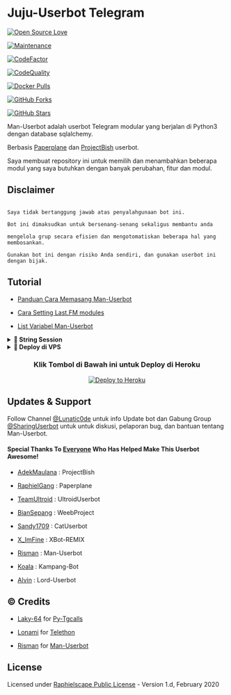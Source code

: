 # Juju-Userbot Telegram

[![Open Source Love](https://badges.frapsoft.com/os/v2/open-source.png?v=103)](https://github.com/mrismanaziz/Man-Userbot)

[![Maintenance](https://img.shields.io/badge/Maintained%3F-Yes-green)](https://GitHub.com/mrismanaziz/Man-Userbot/graphs/commit-activity)

[![CodeFactor](https://www.codefactor.io/repository/github/mrismanaziz/Man-Userbot/badge)](https://www.codefactor.io/repository/github/mrismanaziz/Man-Userbot)

[![CodeQuality](https://img.shields.io/codacy/grade/a723cb464d5a4d25be3152b5d71de82d?color=blue&logo=codacy)](https://app.codacy.com/gh/mrismanaziz/Man-Userbot/dashboard)

[![Docker Pulls](https://img.shields.io/docker/pulls/mrismanaziz/man-userbot)](https://hub.docker.com/r/mrismanaziz/man-userbot/tags)

[![GitHub Forks](https://img.shields.io/github/forks/mrismanaziz/Man-Userbot?&logo=github)](https://github.com/mrismanaziz/Man-Userbot/fork)

[![GitHub Stars](https://img.shields.io/github/stars/mrismanaziz/Man-Userbot?&logo=github)](https://github.com/mrismanaziz/Man-Userbot/stargazers)

Man-Userbot adalah userbot Telegram modular yang berjalan di Python3 dengan database sqlalchemy.

Berbasis [Paperplane](https://github.com/RaphielGang/Telegram-UserBot) dan [ProjectBish](https://github.com/adekmaulana/ProjectBish) userbot.

Saya membuat repository ini untuk memilih dan menambahkan beberapa modul yang saya butuhkan dengan banyak perubahan, fitur dan modul.

## Disclaimer

```

Saya tidak bertanggung jawab atas penyalahgunaan bot ini.

Bot ini dimaksudkan untuk bersenang-senang sekaligus membantu anda

mengelola grup secara efisien dan mengotomatiskan beberapa hal yang membosankan.

Gunakan bot ini dengan risiko Anda sendiri, dan gunakan userbot ini dengan bijak.

```

## Tutorial

-  [Panduan Cara Memasang Man-Userbot](https://mrismanaziz.medium.com/cara-memasang-userbot-telegram-repo-man-userbot-deploy-di-heroku-c56d1f8b5537)

-  [Cara Setting Last.FM modules](https://telegra.ph/How-to-set-up-LastFM-module-for-Paperplane-userbot-11-02)

-  [List Variabel Man-Userbot](https://telegra.ph/List-Variabel-Heroku-untuk-Man-Userbot-09-22)

<details>

<summary><b>🔗 String Session</b></summary>

<br>

    

> Anda memerlukan API_ID & API_HASH untuk menghasilkan sesi telethon. ambil APP ID dan API Hash di my.telegram.org

<h4> Generate Session via Repl: </h4>    

<p><a href="https://repl.it/@mrismanaziz/stringenSession?lite=1&outputonly=1"><img src="https://img.shields.io/badge/Generate%20On%20Repl-blueviolet?style=for-the-badge&logo=appveyor" width="200""/></a></p>

<h4> Generate Session via Telegram StringGen Bot: </h4>    

<p><a href="https://t.me/StringManRobot"><img src="https://img.shields.io/badge/TG%20String%20Gen%20Bot-blueviolet?style=for-the-badge&logo=appveyor" width="200""/></a></p>

    

</details>

<details>

<summary><b>🔗 Deploy di VPS</b></summary>

<br>

    

### REQUIREMENTS PACKAGE !

-  Update & upgrade VPS anda `sudo apt update && upgrade -y`

-  Install Git `sudo apt install git -y`

-  Install Python3 `sudo apt install python3`

-  Install PIP / PIP3 `sudo apt install python3-pip`

-  Install NodeJs 16.X `curl -fsSL https://deb.nodesource.com/setup_16.x | sudo bash -` then do `sudo apt install -y nodejs vim`

-  Install FFMPEG `sudo apt install tree wget2 p7zip-full jq ffmpeg wget git -y`

-  Install Chrome `wget https://dl.google.com/linux/direct/google-chrome-stable_current_amd64.deb` lalu ketik `sudo apt install ./google-chrome-stable_current_amd64.deb`

### Tutorial Deploy di VPS

-  `git clone https://github.com/mrismanaziz/Man-Userbot`

-  `cd Man-Userbot`

-  `pip3 install -r requirements.txt`

-  `mv sample_config.env config.env`

-  edit config.env Anda dan isi VARS menggunakan `nano config.env` `CTRL + S ` untuk menyimpan VARS Anda, gunakan `CTRL + X` untuk keluar dan kembali ke direktori Man-Userbot

-  Buka SCRREN di VPS Anda `screen -S Man-Userbot`

-  Kemudian gunakan perintah ini untuk menyebarkan Man-Userbot `python3 -m userbot`

</details>

<h3 align="center">Klik Tombol di Bawah ini untuk Deploy di Heroku</h3>

<p align="center"><a href="https://risman.vercel.app/deploy.html"><img src="https://www.herokucdn.com/deploy/button.png" alt="Deploy to Heroku" target="_blank"/></a></p>

## Updates & Support

Follow Channel [@Lunatic0de](https://t.me/Lunatic0de) untuk info Update bot dan Gabung Group [@SharingUserbot](https://t.me/SharingUserbot) untuk untuk diskusi, pelaporan bug, dan bantuan tentang Man-Userbot.

#### Special Thanks To [Everyone](https://github.com/mrismanaziz/Man-Userbot/graphs/contributors) Who Has Helped Make This Userbot Awesome!

-  [AdekMaulana](https://github.com/adekmaulana) : ProjectBish

-  [RaphielGang](https://github.com/RaphielGang) : Paperplane

-  [TeamUltroid](https://github.com/TeamUltroid/Ultroid) :  UltroidUserbot

-  [BianSepang](https://github.com/BianSepang/WeebProject) : WeebProject

-  [Sandy1709](https://github.com/sandy1709/catuserbot) : CatUserbot

-  [X_ImFine](https://github.com/ximfine) :  XBot-REMIX

-  [Risman](https://github.com/mrismanaziz/Man-Userbot) :  Man-Userbot

-  [Koala](https://github.com/ManusiaRakitan/Kampang-Bot) : Kampang-Bot

-  [Alvin](https://github.com/Zora24/Lord-Userbot) : Lord-Userbot

## © Credits

-  [Laky-64](https://github.com/Laky-64) for [Py-Tgcalls](https://github.com/pytgcalls/pytgcalls)

-  [Lonami](https://github.com/LonamiWebs/) for [Telethon](https://github.com/LonamiWebs/Telethon)

-  [Risman](https://github.com/mrismanaziz) for [Man-Userbot](https://github.com/mrismanaziz/Man-Userbot)

## License

Licensed under [Raphielscape Public License](https://github.com/mrismanaziz/Man-Userbot/blob/Man-Userbot/LICENSE) - Version 1.d, February 2020
